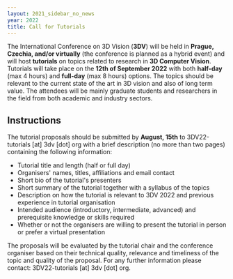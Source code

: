 ```yaml
---
layout: 2021_sidebar_no_news
year: 2022
title: Call for Tutorials
---
```


The International Conference on 3D Vision (**3DV**) will be held in **Prague, Czechia, and/or virtually** (the conference is planned as a hybrid event) and will host **tutorials** on topics related to research in **3D Computer Vision**. Tutorials will take place on the **12th of September 2022** with both **half-day** (max 4 hours) and **full-day** (max 8 hours) options. The topics should be relevant to the current state of the art in 3D vision and also of long term value. The attendees will be mainly graduate students and researchers in the field from both academic and industry sectors.

## Instructions

The tutorial proposals should be submitted by **August, 15th** to 3DV22-tutorials [at] 3dv [dot] org with a brief description (no more than two pages) containing the following information:
- Tutorial title and length (half or full day)
- Organisers' names, titles, affiliations and email contact
- Short bio of the tutorial's presenters
- Short summary of the tutorial together with a syllabus of the topics
- Description on how the tutorial is relevant to 3DV 2022 and previous experience in tutorial organisation
- Intended audience (introductory, intermediate, advanced) and prerequisite knowledge or skills required
- Whether or not the organisers are willing to present the tutorial in person or prefer a virtual presentation

The proposals will be evaluated by the tutorial chair and the conference organiser based on their technical quality, relevance and timeliness of the topic and quality of the proposal. For any further information please contact: 3DV22-tutorials [at] 3dv [dot] org.
